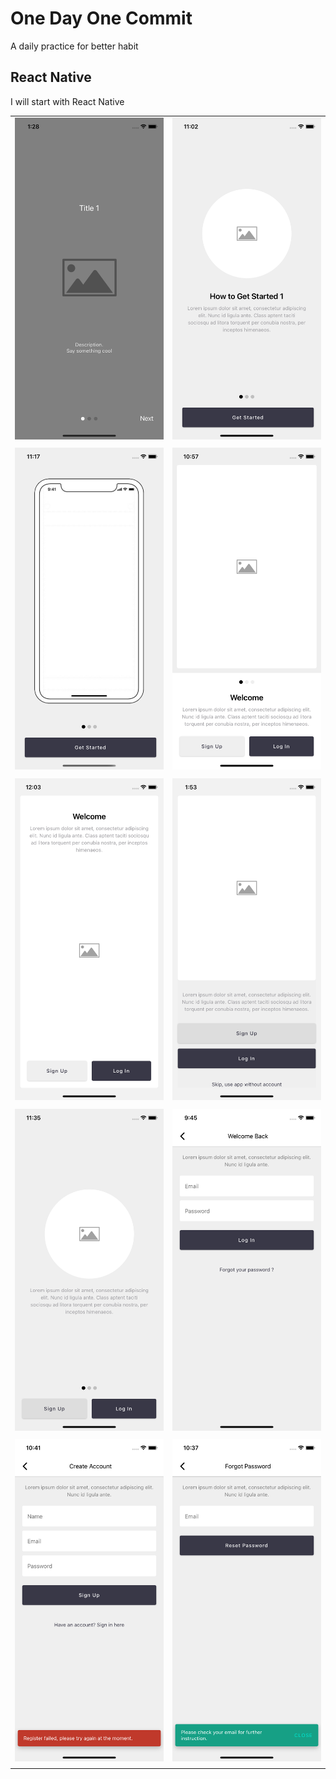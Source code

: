 # One Day One Commit

A daily practice for better habit

## React Native

I will start with React Native

|  |  |
| ----------- | ----------- |
| ![Welcome1](/react-native/assets/screenshots/welcome1.png) | ![Welcome6](/react-native/assets/screenshots/welcome6.png) |
|  |  |
| ![Welcome7](/react-native/assets/screenshots/welcome7.png) | ![Welcome2](/react-native/assets/screenshots/welcome2.png) |
|  |  |
| ![Welcome3](/react-native/assets/screenshots/welcome3.png) | ![Welcome4](/react-native/assets/screenshots/welcome4.png) |
|  |  |
| ![Welcome5](/react-native/assets/screenshots/welcome5.png) | ![Login1](/react-native/assets/screenshots/login1.png) |
|  |  |
| ![Register1](/react-native/assets/screenshots/register1.png) | ![Reset1](/react-native/assets/screenshots/reset1.png) |
|  |  |



